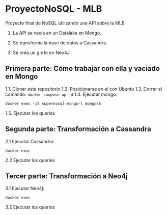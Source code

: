 # ProyectoNoSQL - MLB

Proyecto final de NoSQL utilizando una API sobre la MLB

1. La API se vacía en un Datalake en Mongo.

2. Se transforma la base de datos a Cassandra.

3. Se crea un grafo en Neo4J.

## Primera parte: Cómo trabajar con ella y vaciado en Mongo

1.1. Clonar este repositorio
1.2. Posicionarse en el con Ubuntu
1.3. Correr el comando: `docker compose up -d`
1.4. Ejecutar mongo:
```
docker exec -it supernosql-mongo-l mongosh
```
1.5. Ejecutar los queries

## Segunda parte: Transformación a Cassandra

2.1 Ejecutar Cassandra:
```
docker exec
```
2.2 Ejecutar los queries

## Tercer parte: Transformación a Neo4j

3.1 Ejecutar Neo4j:
```
docker exec
```
3.2 Ejecutar los queries
